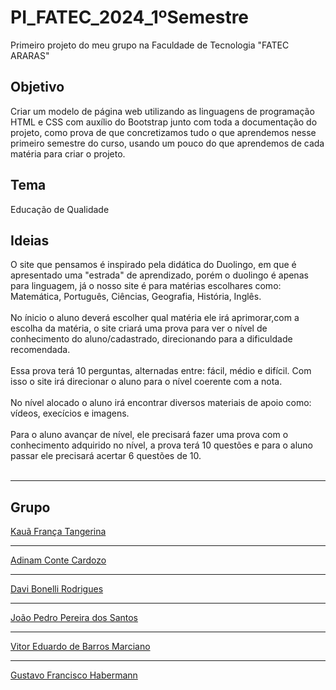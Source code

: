 # PI_FATEC_2024_1ºSemestre
Primeiro projeto do meu grupo na Faculdade de Tecnologia "FATEC ARARAS"

## Objetivo
Criar um modelo de página web utilizando as linguagens de programação HTML e CSS com auxílio do Bootstrap junto com toda a documentação do projeto, como prova de que concretizamos
tudo o que aprendemos nesse primeiro semestre do curso, usando um pouco do que aprendemos de cada matéria para criar o projeto.

<h2>Tema</h2> 
Educação de Qualidade 

## Ideias
O site que pensamos é inspirado pela didática do Duolingo, em que é apresentado uma "estrada" de aprendizado, porém o duolingo é apenas para linguagem, já o nosso site é para matérias escolhares como: Matemática, Português, Ciências, Geografia, História, Inglês.
<br><br>
No ínicio o aluno deverá escolher qual matéria ele irá aprimorar,com a escolha da matéria, o site criará uma prova para ver o nível de conhecimento do aluno/cadastrado, direcionando para a dificuldade recomendada.
<br><br>
Essa prova terá 10 perguntas, alternadas entre: fácil, médio e difícil. Com isso o site irá direcionar o aluno para o nível coerente com a nota.
<br><br>
No nível alocado o aluno irá encontrar diversos materiais de apoio como: vídeos, execícios e imagens.
<br><br>
Para o aluno avançar de nível, ele precisará fazer uma prova com o conhecimento adquirido no nível, a prova terá 10 questões e para o aluno passar ele precisará acertar 6 questões de 10.
<br><br>
<hr>


## Grupo
[Kauã França Tangerina](https://github.com/KauaFT)
***
[Adinam Conte Cardozo](https://github.com/AdinamConte)
***
[Davi Bonelli Rodrigues](https://github.com/DaviBonelli)
***
[João Pedro Pereira dos Santos](https://github.com/jp8002)
***
[Vitor Eduardo de Barros Marciano](https://github.com/VitorMarciano001)
***
[Gustavo Francisco Habermann](https://github.com/gustavofhabermann)

